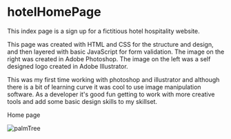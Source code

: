 # hotelHomePage

This index page is a sign up for a fictitious hotel hospitality website.

This page was created with HTML and CSS for the structure and design, and then layered with basic JavaScript for form validation. The image on the right was created in Adobe Photoshop. The image on the left was a self designed logo created in Adobe Illustrator. 

This was my first time working with photoshop and illustrator and although there is a bit of learning curve it was cool to use image manipulation software. As a developer it's good fun getting to work with more creative tools and add some basic design skills to my skillset.


Home page

![palmTree](https://user-images.githubusercontent.com/97525044/218133324-c6d577ce-1e40-40dd-b2d0-90287345a64b.png)
